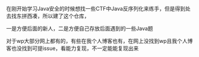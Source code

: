 在刚开始学习Java安全的时候想找一些CTF中Java反序列化来练手，但是得到处去找东拼西凑，所以建了这个仓库，

一是方便后面的新人，二是方便自己存放后面遇到的一些Java题

对于wp大部分网上都有的，有些在我个人博客也有，在网上没找到wp且我个人博客也没找到可提issue，看能力复现，不一定能能复现出来
